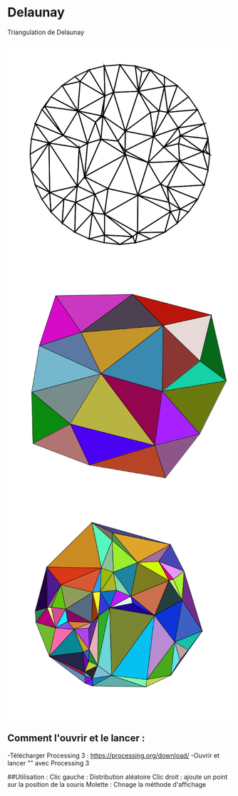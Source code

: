 # Delaunay
Triangulation de Delaunay

![Exemple1](Delaunay-3.png)
![Exemple2](Delaunay-2.png)
![Exemple3](Delaunay-1.png)
## Comment l'ouvrir et le lancer :
-Télécharger Processing 3 : https://processing.org/download/
-Ouvrir et lancer "" avec Processing 3

##Utilisation :
Clic gauche : Distribution aléatoire
Clic droit : ajoute un point sur la position de la souris
Molette : Chnage la méthode d'affichage

